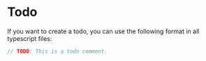 # Todo

If you want to create a todo, you can use the following format in all typescript files:

```typescript
// TODO: This is a todo comment. 
```
